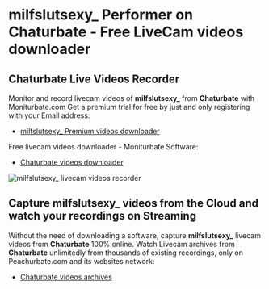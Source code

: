# milfslutsexy_ Performer on Chaturbate - Free LiveCam videos downloader

## Chaturbate Live Videos Recorder

Monitor and record livecam videos of **milfslutsexy_** from **Chaturbate** with Moniturbate.com
Get a premium trial for free by just and only registering with your Email address:
* [milfslutsexy_ Premium videos downloader](https://moniturbate.com/request-demo-licence-key.html)

Free livecam videos downloader - Moniturbate Software:
* [Chaturbate videos downloader](https://moniturbate.com/moniturbate-download-software.html)

![milfslutsexy_ livecam videos recorder](https://peachurnet.com/templates/moniturbate-software.png)


## Capture milfslutsexy_ videos from the Cloud and watch your recordings on Streaming

Without the need of downloading a software, capture **milfslutsexy_** livecam videos from **Chaturbate** 100% online.
Watch Livecam archives from **Chaturbate** unlimitedly from thousands of existing recordings, only on Peachurbate.com and its websites network:
* [Chaturbate videos archives](https://peachurnet.com/)